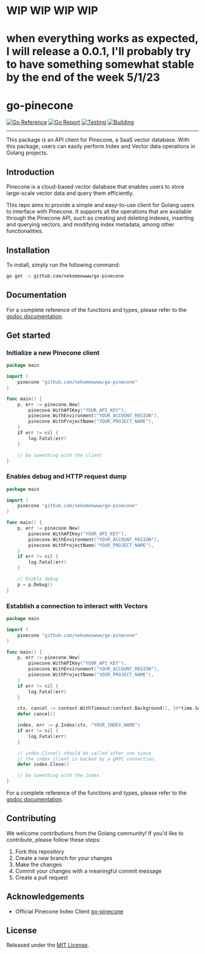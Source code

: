 # WIP WIP WIP WIP
# when everything works as expected, I will release a 0.0.1, I'll probably try to have something somewhat stable by the end of the week 5/1/23

# go-pinecone

[![Go Reference](https://pkg.go.dev/badge/badge/github.com/nekomeowww/go-pinecone.svg)](https://pkg.go.dev/badge/github.com/nekomeowww/go-pinecone)
[![Go Report](https://goreportcard.com/badge/github.com/nekomeowww/go-pinecone)](https://goreportcard.com/report/github.com/nekomeowww/go-pinecone)
[![Testing](https://github.com/nekomeowww/go-pinecone/actions/workflows/ci.yml/badge.svg)](https://github.com/nekomeowww/go-pinecone/actions/workflows/ci.yml)
[![Building](https://github.com/nekomeowww/go-pinecone/actions/workflows/build.yml/badge.svg)](https://github.com/nekomeowww/go-pinecone/actions/workflows/build.yml)

---

This package is an API client for Pinecone, a SaaS vector database. With this package, users can easily perform Index and Vector data operations in Golang projects.

## Introduction

Pinecone is a cloud-based vector database that enables users to store large-scale vector data and query them efficiently.

This repo aims to provide a simple and easy-to-use client for Golang users to interface with Pinecone. It supports all the operations that are available through the Pinecone API, such as creating and deleting indexes, inserting and querying vectors, and modifying index metadata, among other functionalities.

## Installation

To install, simply run the following command:

```sh
go get -u github.com/nekomeowww/go-pinecone
```

## Documentation

For a complete reference of the functions and types, please refer to the [godoc documentation](https://pkg.go.dev/github.com/nekomeowww/go-pinecone).

## Get started

### Initialize a new Pinecone client

```go
package main

import (
    pinecone "github.com/nekomeowww/go-pinecone"
)

func main() {
    p, err := pinecone.New(
        pinecone.WithAPIKey("YOUR_API_KEY"),
        pinecone.WithEnvironment("YOUR_ACCOUNT_REGION"),
        pinecone.WithProjectName("YOUR_PROJECT_NAME"),
    )
    if err != nil {
        log.Fatal(err)
    }

    // Do something with the client
}
```

### Enables debug and HTTP request dump

```go
package main

import (
    pinecone "github.com/nekomeowww/go-pinecone"
)

func main() {
    p, err := pinecone.New(
        pinecone.WithAPIKey("YOUR_API_KEY"),
        pinecone.WithEnvironment("YOUR_ACCOUNT_REGION"),
        pinecone.WithProjectName("YOUR_PROJECT_NAME"),
    )
    if err != nil {
        log.Fatal(err)
    }

    // Enable debug
    p = p.Debug()
}
```

### Establish a connection to interact with Vectors

```go
package main

import (
    pinecone "github.com/nekomeowww/go-pinecone"
)

func main() {
    p, err := pinecone.New(
        pinecone.WithAPIKey("YOUR_API_KEY"),
        pinecone.WithEnvironment("YOUR_ACCOUNT_REGION"),
        pinecone.WithProjectName("YOUR_PROJECT_NAME"),
    )
    if err != nil {
        log.Fatal(err)
    }

    ctx, cancel := context.WithTimeout(context.Background(), 10*time.Second)
    defer cancel()

    index, err := p.Index(ctx, "YOUR_INDEX_NAME")
    if err != nil {
        log.Fatal(err)
    }

    // index.Close() should be called after use since
    // the index client is backed by a gRPC connection.
    defer index.Close()

    // Do something with the index
}
```

For a complete reference of the functions and types, please refer to the [godoc documentation](https://pkg.go.dev/github.com/nekomeowww/go-pinecone).

## Contributing

We welcome contributions from the Golang community! If you'd like to contribute, please follow these steps:

1. Fork this repository
2. Create a new branch for your changes
3. Make the changes
4. Commit your changes with a meaningful commit message
5. Create a pull request

## Acknowledgements

- Official Pinecone Index Client [go-pinecone](https://github.com/pinecone-io/go-pinecone)

## License

Released under the [MIT License](LICENSE).
